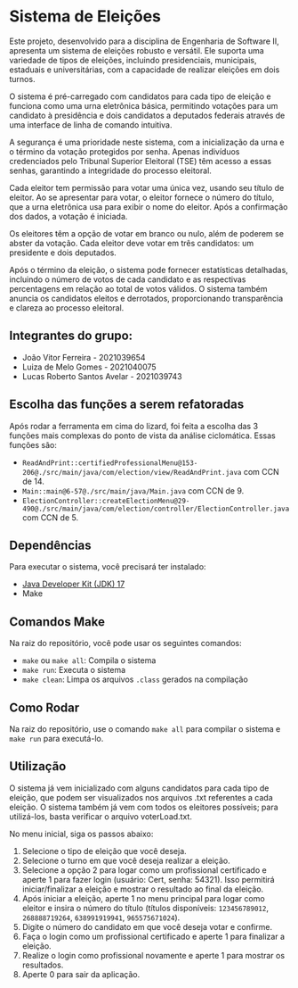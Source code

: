# Sistema de Eleições

Este projeto, desenvolvido para a disciplina de Engenharia de Software II, apresenta um sistema de eleições robusto e versátil. Ele suporta uma variedade de tipos de eleições, incluindo presidenciais, municipais, estaduais e universitárias, com a capacidade de realizar eleições em dois turnos.

O sistema é pré-carregado com candidatos para cada tipo de eleição e funciona como uma urna eletrônica básica, permitindo votações para um candidato à presidência e dois candidatos a deputados federais através de uma interface de linha de comando intuitiva.

A segurança é uma prioridade neste sistema, com a inicialização da urna e o término da votação protegidos por senha. Apenas indivíduos credenciados pelo Tribunal Superior Eleitoral (TSE) têm acesso a essas senhas, garantindo a integridade do processo eleitoral.

Cada eleitor tem permissão para votar uma única vez, usando seu título de eleitor. Ao se apresentar para votar, o eleitor fornece o número do título, que a urna eletrônica usa para exibir o nome do eleitor. Após a confirmação dos dados, a votação é iniciada.

Os eleitores têm a opção de votar em branco ou nulo, além de poderem se abster da votação. Cada eleitor deve votar em três candidatos: um presidente e dois deputados.

Após o término da eleição, o sistema pode fornecer estatísticas detalhadas, incluindo o número de votos de cada candidato e as respectivas percentagens em relação ao total de votos válidos. O sistema também anuncia os candidatos eleitos e derrotados, proporcionando transparência e clareza ao processo eleitoral.

## Integrantes do grupo:

  - João Vitor Ferreira - 2021039654
  - Luiza de Melo Gomes - 2021040075
  - Lucas Roberto Santos Avelar - 2021039743
  
## Escolha das funções a serem refatoradas

Após rodar a ferramenta em cima do lizard, foi feita a escolha das 3 funções mais complexas do ponto de vista da análise ciclomática. Essas funções são:

- `ReadAndPrint::certifiedProfessionalMenu@153-206@./src/main/java/com/election/view/ReadAndPrint.java` com CCN de 14.
- `Main::main@6-57@./src/main/java/Main.java` com CCN de 9.
- `ElectionController::createElectionMenu@29-490@./src/main/java/com/election/controller/ElectionController.java` com CCN de 5.

## Dependências

Para executar o sistema, você precisará ter instalado:

- [Java Developer Kit (JDK) 17](https://www.oracle.com/java/technologies/javase/jdk17-archive-downloads.html)
- Make

## Comandos Make

Na raiz do repositório, você pode usar os seguintes comandos:

- `make` ou `make all`: Compila o sistema
- `make run`: Executa o sistema
- `make clean`: Limpa os arquivos `.class` gerados na compilação

## Como Rodar

Na raiz do repositório, use o comando `make all` para compilar o sistema e `make run` para executá-lo.

## Utilização

O sistema já vem inicializado com alguns candidatos para cada tipo de eleição, que podem ser visualizados nos arquivos .txt referentes a cada eleição. O sistema também já vem com todos os eleitores possíveis; para utilizá-los, basta verificar o arquivo voterLoad.txt.

No menu inicial, siga os passos abaixo:

1. Selecione o tipo de eleição que você deseja.
2. Selecione o turno em que você deseja realizar a eleição.
3. Selecione a opção 2 para logar como um profissional certificado e aperte 1 para fazer login (usuário: Cert, senha: 54321). Isso permitirá iniciar/finalizar a eleição e mostrar o resultado ao final da eleição.
4. Após iniciar a eleição, aperte 1 no menu principal para logar como eleitor e insira o número do título (títulos disponíveis: `123456789012`, `268888719264`, `638991919941`, `965575671024`).
5. Digite o número do candidato em que você deseja votar e confirme.
6. Faça o login como um profissional certificado e aperte 1 para finalizar a eleição.
7. Realize o login como profissional novamente e aperte 1 para mostrar os resultados.
8. Aperte 0 para sair da aplicação.
